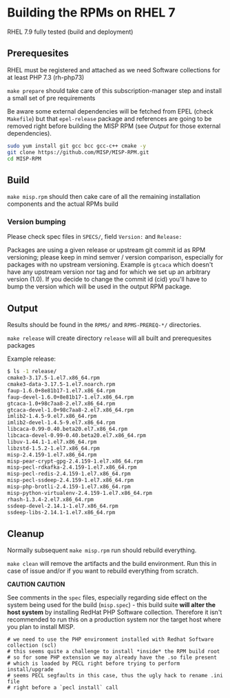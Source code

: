 # Building the RPMs on RHEL 7

RHEL 7.9 fully tested (build and deployment)

## Prerequesites

RHEL must be registered and attached as we need Software collections for at
least PHP 7.3 (rh-php73)

`make prepare` should take care of this subscription-manager step and install a
small set of pre requirements

Be aware some external dependencies will be fetched from EPEL (check
`Makefile`) but that `epel-release` package and references are going to be
removed right before building the MISP RPM (see *Output* for those external
dependencies).

```bash
sudo yum install git gcc bcc gcc-c++ cmake -y
git clone https://github.com/MISP/MISP-RPM.git
cd MISP-RPM
```


## Build

`make misp.rpm` should then cake care of all the remaining installation
components and the actual RPMs build

### Version bumping

Please check spec files in `SPECS/`, field `Version:` and `Release:`

Packages are using a given release or upstream git commit id as RPM versioning;
please keep in mind semver / version comparison, especially for packages with
no upstream versioning. Example is `gtcaca` which doesn't have any upstream
version nor tag and for which we set up an arbitrary version (1.0). If you
decide to change the commit id (cid) you'll have to bump the version which will
be used in the output RPM package.

## Output

Results should be found in the `RPMS/` and `RPMS-PREREQ-*/` directories.

`make release` will create directory `release` will all built and prerequesites
packages


Example release:

```bash
$ ls -1 release/
cmake3-3.17.5-1.el7.x86_64.rpm
cmake3-data-3.17.5-1.el7.noarch.rpm
faup-1.6.0+8e81b17-1.el7.x86_64.rpm
faup-devel-1.6.0+8e81b17-1.el7.x86_64.rpm
gtcaca-1.0+98c7aa8-2.el7.x86_64.rpm
gtcaca-devel-1.0+98c7aa8-2.el7.x86_64.rpm
imlib2-1.4.5-9.el7.x86_64.rpm
imlib2-devel-1.4.5-9.el7.x86_64.rpm
libcaca-0.99-0.40.beta20.el7.x86_64.rpm
libcaca-devel-0.99-0.40.beta20.el7.x86_64.rpm
libuv-1.44.1-1.el7.x86_64.rpm
libzstd-1.5.2-1.el7.x86_64.rpm
misp-2.4.159-1.el7.x86_64.rpm
misp-pear-crypt-gpg-2.4.159-1.el7.x86_64.rpm
misp-pecl-rdkafka-2.4.159-1.el7.x86_64.rpm
misp-pecl-redis-2.4.159-1.el7.x86_64.rpm
misp-pecl-ssdeep-2.4.159-1.el7.x86_64.rpm
misp-php-brotli-2.4.159-1.el7.x86_64.rpm
misp-python-virtualenv-2.4.159-1.el7.x86_64.rpm
rhash-1.3.4-2.el7.x86_64.rpm
ssdeep-devel-2.14.1-1.el7.x86_64.rpm
ssdeep-libs-2.14.1-1.el7.x86_64.rpm
```

## Cleanup

Normally subsequent `make misp.rpm` run should rebuild everything.

`make clean` will remove the artifacts and the build environment. Run this in
case of issue and/or if you want to rebuild everything from scratch.


**CAUTION** **CAUTION**

See comments in the `spec` files, especially regarding side effect on the
system being used for the build (`misp.spec`) - this build suite **will alter
the host system** by installing RedHat PHP Software collection. Therefore it
isn't recommended to run this on a production system nor the target host where
you plan to install MISP.

```
# we need to use the PHP environment installed with Redhat Software collection (scl)
# this seems quite a challenge to install *inside* the RPM build root
# so for some PHP extension we may already have the .so file present
# which is loaded by PECL right before trying to perform install/upgrade
# seems PECL segfaults in this case, thus the ugly hack to rename .ini file
# right before a `pecl install` call
```

